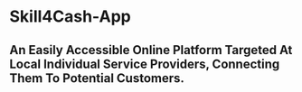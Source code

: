 # Skill4Cash-App
## An Easily Accessible Online Platform Targeted At Local Individual Service Providers, Connecting Them To Potential Customers.
